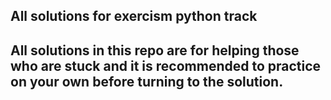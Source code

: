## All solutions for exercism python track

## All solutions in this repo are for helping those who are stuck and it is recommended to practice on your own before turning to the solution.
